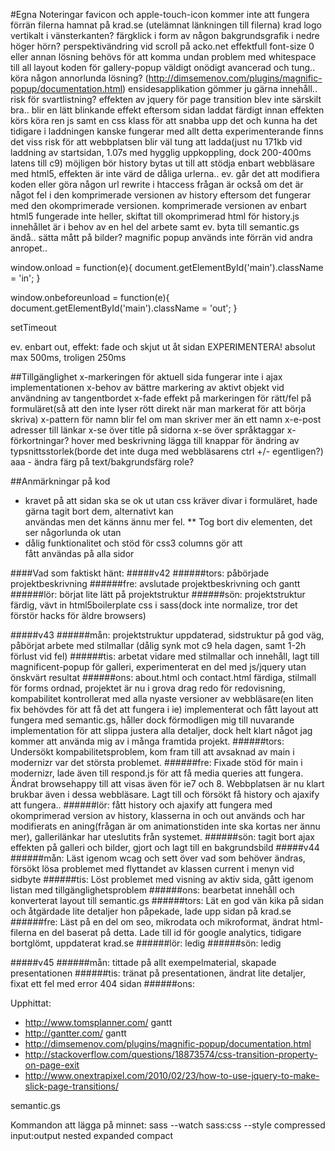 #Egna Noteringar
favicon och apple-touch-icon kommer inte att fungera förrän filerna hamnat på krad.se (utelämnat länkningen till filerna)
krad logo vertikalt i vänsterkanten?
färgklick i form av någon bakgrundsgrafik i nedre höger hörn?
perspektivändring vid scroll på acko.net effektfull
font-size 0 eller annan lösning behövs för att komma undan problem med whitespace till all layout
koden för gallery-popup väldigt onödigt avancerad och tung.. köra någon annorlunda lösning? (http://dimsemenov.com/plugins/magnific-popup/documentation.html)
ensidesapplikation gömmer ju gärna innehåll.. risk för svartlistning?
effekten av jquery för page transition blev inte särskilt bra.. blir en lätt blinkande effekt eftersom sidan laddat färdigt innan effekten körs
köra ren js samt en css klass för att snabba upp det och kunna ha det tidigare i laddningen kanske fungerar
med allt detta experimenterande finns det viss risk för att webbplatsen blir väl tung att ladda(just nu 171kb vid laddning av startsidan, 1.07s med hygglig uppkoppling, dock 200-400ms latens till c9)
möjligen bör history bytas ut till att stödja enbart webbläsare med html5, effekten är inte värd de dåliga urlerna.. ev. går det att modifiera koden eller göra någon url rewrite i htaccess
frågan är också om det är något fel i den komprimerade versionen av history eftersom det fungerar med den okomprimerade versionen.
komprimerade versionen av enbart html5 fungerade inte heller, skiftat till okomprimerad html för history.js
innehållet är i behov av en hel del arbete samt ev. byta till semantic.gs ändå..
sätta mått på bilder?
magnific popup används inte förrän vid andra anropet..


window.onload = function(e){
    document.getElementById('main').className = 'in';
}

window.onbeforeunload = function(e){
    document.getElementById('main').className = 'out';
}

setTimeout

ev. enbart out, effekt: fade och skjut ut åt sidan EXPERIMENTERA!
absolut max 500ms, troligen 250ms

##Tillgänglighet
x-markeringen för aktuell sida fungerar inte i ajax implementationen
x-behov av bättre markering av aktivt objekt vid användning av tangentbordet
x-fade effekt på markeringen för rätt/fel på formuläret(så att den inte lyser rött direkt när man markerat för att börja skriva)
x-pattern för namn blir fel om man skriver mer än ett namn
x-e-post adresser till länkar
x-se över title på sidorna
x-se över språktaggar
x-förkortningar? hover med beskrivning
lägga till knappar för ändring av typsnittsstorlek(borde det inte duga med webbläsarens ctrl +/- egentligen?)
aaa - ändra färg på text/bakgrundsfärg
role?



##Anmärkningar på kod
* kravet på att sidan ska se ok ut utan css kräver divar i formuläret, hade gärna tagit bort dem, alternativt kan <br /> användas men det känns ännu mer fel.
** Tog bort div elementen, det ser någorlunda ok utan
* dålig funktionalitet och stöd för css3 columns gör att <div class="column"> fått användas på alla sidor

####Vad som faktiskt hänt:
#####v42
######tors:
påbörjade projektbeskrivning
######fre: 
avslutade projektbeskrivning och gantt
######lör: 
börjat lite lätt på projektstruktur
######sön: 
projektstruktur färdig, vävt in html5boilerplate css i sass(dock inte normalize, tror det förstör hacks för äldre browsers)

#####v43
######mån:
projektstruktur uppdaterad, sidstruktur på god väg, påbörjat arbete med stilmallar     (dålig synk mot c9 hela dagen, samt 1-2h förlust vid fel)
######tis:
arbetat vidare med stilmallar och innehåll, lagt till magnificent-popup för galleri, experimenterat en del med js/jquery utan önskvärt resultat
######ons:
about.html och contact.html färdiga, stilmall för forms ordnad, projektet är nu i grova drag redo för redovisning, kompabilitet kontrollerat med alla nyaste versioner av webbläsare(en liten fix behövdes för att få det att fungera i ie)
implementerat och fått layout att fungera med semantic.gs, håller dock förmodligen mig till nuvarande implementation för att slippa justera alla detaljer, dock helt klart något jag kommer att använda mig av i många framtida projekt.
######tors:
Undersökt kompabilitetsproblem, kom fram till att avsaknad av main i modernizr var det största problemet.
######fre:
Fixade stöd för main i modernizr, lade även till respond.js för att få media queries att fungera. Ändrat browsehappy till att visas även för ie7 och 8. Webbplatsen är nu klart brukbar även i dessa webbläsare.
Lagt till och försökt få history och ajaxify att fungera..
######lör:
fått history och ajaxify att fungera med okomprimerad version av history, klasserna in och out används och har modifierats en aning(frågan är om animationstiden inte ska kortas ner ännu mer), gallerilänkar har uteslutits från systemet.
######sön:
tagit bort ajax effekten på galleri och bilder, gjort och lagt till en bakgrundsbild
#####v44
######mån:
Läst igenom wcag och sett över vad som behöver ändras, försökt lösa problemet med flyttandet av klassen current i menyn vid sidbyte
######tis:
Löst problemet med visning av aktiv sida, gått igenom listan med tillgänglighetsproblem 
######ons:
bearbetat innehåll och konverterat layout till semantic.gs
######tors:
Lät en god vän kika på sidan och åtgärdade lite detaljer hon påpekade, lade upp sidan på krad.se
######fre:
Läst på en del om seo, mikrodata och mikroformat, ändrat html-filerna en del baserat på detta. Lade till id för google analytics, tidigare bortglömt, uppdaterat krad.se
######lör:
ledig
######sön:
ledig

#####v45
######mån:
tittade på allt exempelmaterial, skapade presentationen
######tis:
tränat på presentationen, ändrat lite detaljer, fixat ett fel med error 404 sidan
######ons:


Upphittat:
* http://www.tomsplanner.com/     gantt
* http://gantter.com/             gantt
* http://dimsemenov.com/plugins/magnific-popup/documentation.html
* http://stackoverflow.com/questions/18873574/css-transition-property-on-page-exit
* http://www.onextrapixel.com/2010/02/23/how-to-use-jquery-to-make-slick-page-transitions/

semantic.gs

Kommandon att lägga på minnet:
sass --watch sass:css --style compressed
             input:output               nested
                                        expanded
                                        compact